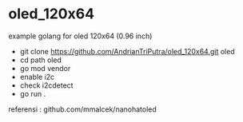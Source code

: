 # oled_120x64
example golang for oled 120x64 (0.96 inch)

- git clone https://github.com/AndrianTriPutra/oled_120x64.git oled
- cd path oled
- go mod vendor
- enable i2c
- check i2cdetect
- go run . 

referensi :
github.com/mmalcek/nanohatoled
